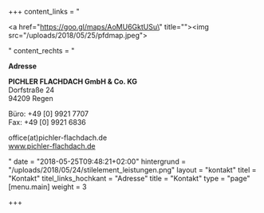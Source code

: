 +++
content_links = "<p><a href=\"https://goo.gl/maps/AoMU6GktUSu\" title=\"\"><img src=\"/uploads/2018/05/25/pfdmap.jpeg\"></a></p>"
content_rechts = "<p><strong>Adresse</strong></p><p><strong>PICHLER FLACHDACH GmbH &amp; Co. KG<br></strong>Dorfstraße 24<br>94209 Regen</p><p>Büro: +49 [0] 9921 7707<br>Fax: +49 [0] 9921 6836</p><p>office(at)pichler-flachdach.de<br>www.pichler-flachdach.de</p>"
date = "2018-05-25T09:48:21+02:00"
hintergrund = "/uploads/2018/05/24/stilelement_leistungen.png"
layout = "kontakt"
titel = "Kontakt"
titel_links_hochkant = "Adresse"
title = "Kontakt"
type = "page"
[menu.main]
weight = 3

+++
